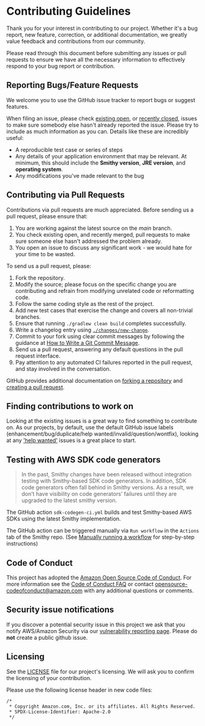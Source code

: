 # Contributing Guidelines

Thank you for your interest in contributing to our project. Whether it's a bug report, new feature, correction, or additional
documentation, we greatly value feedback and contributions from our community.

Please read through this document before submitting any issues or pull requests to ensure we have all the necessary
information to effectively respond to your bug report or contribution.


## Reporting Bugs/Feature Requests

We welcome you to use the GitHub issue tracker to report bugs or suggest features.

When filing an issue, please check [existing open](https://github.com/smithy-lang/smithy/issues), or [recently closed](https://github.com/smithy-lang/smithy/issues?utf8=%E2%9C%93&q=is%3Aissue%20is%3Aclosed%20), issues to make sure somebody else hasn't already
reported the issue. Please try to include as much information as you can. Details like these are incredibly useful:

* A reproducible test case or series of steps
* Any details of your application environment that may be relevant. At
  minimum, this should include the __Smithy version__, __JRE version__,
  and __operating system__.
* Any modifications you've made relevant to the bug


## Contributing via Pull Requests

Contributions via pull requests are much appreciated. Before sending us a pull request, please ensure that:

1. You are working against the latest source on the *main* branch.
2. You check existing open, and recently merged, pull requests to make sure someone else hasn't addressed the problem already.
3. You open an issue to discuss any significant work - we would hate for your time to be wasted.

To send us a pull request, please:

1. Fork the repository.
2. Modify the source; please focus on the specific change you are contributing and
   refrain from modifying unrelated code or reformatting code.
3. Follow the same coding style as the rest of the project.
4. Add new test cases that exercise the change and covers all non-trivial branches.
5. Ensure that running `./gradlew clean build` completes successfully.
6. Write a changelog entry using [`./changes/new-change`](.changes/README.md).
7. Commit to your fork using clear commit messages by following the guidance at
   [How to Write a Git Commit Message](https://chris.beams.io/posts/git-commit/).
8. Send us a pull request, answering any default questions in the pull request interface.
9. Pay attention to any automated CI failures reported in the pull request, and stay involved in the conversation.

GitHub provides additional documentation on [forking a repository](https://help.github.com/articles/fork-a-repo/)
and [creating a pull request](https://help.github.com/articles/creating-a-pull-request/).


## Finding contributions to work on

Looking at the existing issues is a great way to find something to contribute on. As our projects, by default, use the default GitHub issue labels (enhancement/bug/duplicate/help wanted/invalid/question/wontfix), looking at any ['help wanted'](https://github.com/smithy-lang/smithy/labels/help%20wanted) issues is a great place to start.


## Testing with AWS SDK code generators

> In the past, Smithy changes have been released without integration testing with Smithy-based SDK code generators.
> In addition, SDK code generators often fall behind in Smithy versions. As a result, we don’t have visibility on code generators’ failures
> until they are upgraded to the latest smithy version.

The GitHub action `sdk-codegen-ci.yml` builds and test Smithy-based AWS SDKs using the latest Smithy implementation.

The GitHub action can be triggered manually via `Run workflow` in the `Actions` tab of the Smithy repo.
(See [Manually running a workflow](https://docs.github.com/en/actions/managing-workflow-runs/manually-running-a-workflow) for step-by-step instructions)


## Code of Conduct

This project has adopted the [Amazon Open Source Code of Conduct](https://aws.github.io/code-of-conduct).
For more information see the [Code of Conduct FAQ](https://aws.github.io/code-of-conduct-faq) or contact
opensource-codeofconduct@amazon.com with any additional questions or comments.


## Security issue notifications

If you discover a potential security issue in this project we ask that you notify AWS/Amazon Security via our [vulnerability reporting page](http://aws.amazon.com/security/vulnerability-reporting/). Please do **not** create a public github issue.


## Licensing

See the [LICENSE](https://github.com/smithy-lang/smithy/blob/main/LICENSE) file for our project's licensing. We will ask you to confirm the licensing of your contribution.

Please use the following license header in new code files:

```
/*
 * Copyright Amazon.com, Inc. or its affiliates. All Rights Reserved.
 * SPDX-License-Identifier: Apache-2.0
 */
```
